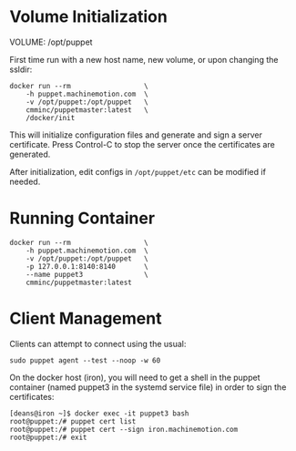 
Volume Initialization
=====================

VOLUME: /opt/puppet

First time run with a new host name, new volume, or upon changing the
ssldir:

    docker run --rm                  \
        -h puppet.machinemotion.com  \
        -v /opt/puppet:/opt/puppet   \
        cmminc/puppetmaster:latest   \
        /docker/init

This will initialize configuration files and generate and sign a server
certificate. Press Control-C to stop the server once the certificates are
generated.

After initialization, edit configs in `/opt/puppet/etc` can be modified if
needed.

Running Container
=================

    docker run --rm                  \
        -h puppet.machinemotion.com  \
        -v /opt/puppet:/opt/puppet   \
        -p 127.0.0.1:8140:8140       \
        --name puppet3               \
        cmminc/puppetmaster:latest

Client Management
=================

Clients can attempt to connect using the usual:

    sudo puppet agent --test --noop -w 60

On the docker host (iron), you will need to get a shell in the puppet
container (named puppet3 in the systemd service file) in order to sign the
certificates:

    [deans@iron ~]$ docker exec -it puppet3 bash
    root@puppet:/# puppet cert list
    root@puppet:/# puppet cert --sign iron.machinemotion.com
    root@puppet:/# exit
